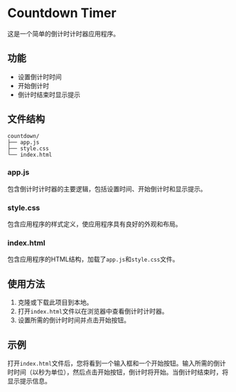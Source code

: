 
# Countdown Timer

这是一个简单的倒计时计时器应用程序。

## 功能

- 设置倒计时时间
- 开始倒计时
- 倒计时结束时显示提示

## 文件结构

```
countdown/
├── app.js
├── style.css
└── index.html
```

### app.js

包含倒计时计时器的主要逻辑，包括设置时间、开始倒计时和显示提示。

### style.css

包含应用程序的样式定义，使应用程序具有良好的外观和布局。

### index.html

包含应用程序的HTML结构，加载了`app.js`和`style.css`文件。

## 使用方法

1. 克隆或下载此项目到本地。
2. 打开`index.html`文件以在浏览器中查看倒计时计时器。
3. 设置所需的倒计时时间并点击开始按钮。

## 示例

打开`index.html`文件后，您将看到一个输入框和一个开始按钮。输入所需的倒计时时间（以秒为单位），然后点击开始按钮，倒计时将开始。当倒计时结束时，将显示提示信息。
